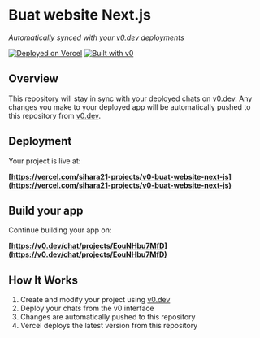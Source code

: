 # Buat website Next.js

*Automatically synced with your [v0.dev](https://v0.dev) deployments*

[![Deployed on Vercel](https://img.shields.io/badge/Deployed%20on-Vercel-black?style=for-the-badge&logo=vercel)](https://vercel.com/sihara21-projects/v0-buat-website-next-js)
[![Built with v0](https://img.shields.io/badge/Built%20with-v0.dev-black?style=for-the-badge)](https://v0.dev/chat/projects/EouNHbu7MfD)

## Overview

This repository will stay in sync with your deployed chats on [v0.dev](https://v0.dev).
Any changes you make to your deployed app will be automatically pushed to this repository from [v0.dev](https://v0.dev).

## Deployment

Your project is live at:

**[https://vercel.com/sihara21-projects/v0-buat-website-next-js](https://vercel.com/sihara21-projects/v0-buat-website-next-js)**

## Build your app

Continue building your app on:

**[https://v0.dev/chat/projects/EouNHbu7MfD](https://v0.dev/chat/projects/EouNHbu7MfD)**

## How It Works

1. Create and modify your project using [v0.dev](https://v0.dev)
2. Deploy your chats from the v0 interface
3. Changes are automatically pushed to this repository
4. Vercel deploys the latest version from this repository

